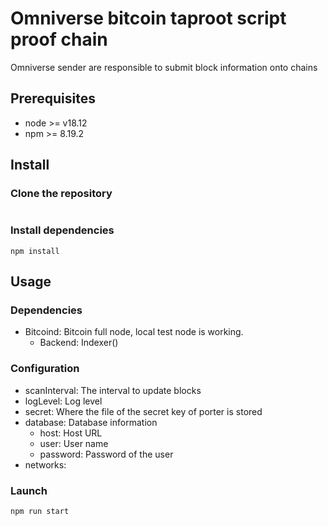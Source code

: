 # Omniverse bitcoin taproot script proof chain

Omniverse sender are responsible to submit block information onto chains

## Prerequisites

- node >= v18.12
- npm >= 8.19.2

## Install

### Clone the repository
```

```

### Install dependencies
```
npm install
```

## Usage

### Dependencies

- Bitcoind: Bitcoin full node, local test node is working.
    - Backend: Indexer()


### Configuration

- scanInterval: The interval to update blocks
- logLevel: Log level 
- secret: Where the file of the secret key of porter is stored
- database: Database information
    - host: Host URL
    - user: User name
    - password: Password of the user
- networks:

### Launch

```
npm run start
```
